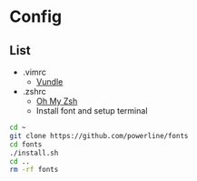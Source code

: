 # Config

## List

- .vimrc
  - [Vundle](https://github.com/VundleVim/Vundle.vim)
- .zshrc
  - [Oh My Zsh](https://ohmyz.sh/)
  - Install font and setup terminal

```sh
cd ~
git clone https://github.com/powerline/fonts
cd fonts 
./install.sh
cd ..
rm -rf fonts
```
